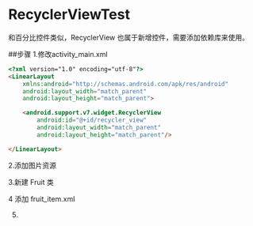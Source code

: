 # RecyclerViewTest
和百分比控件类似，RecyclerView 也属于新增控件，需要添加依赖库来使用。

##步骤
1.修改activity_main.xml
  ```html
  <?xml version="1.0" encoding="utf-8"?>
  <LinearLayout
      xmlns:android="http://schemas.android.com/apk/res/android"
      android:layout_width="match_parent"
      android:layout_height="match_parent">
  
      <android.support.v7.widget.RecyclerView
          android:id="@+id/recycler_view"
          android:layout_width="match_parent"
          android:layout_height="match_parent"/>
  
  </LinearLayout>
  ```
2.添加图片资源

3.新建 Fruit 类

4 添加 fruit_item.xml

5.